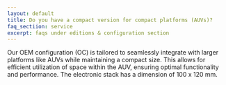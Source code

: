 ```yaml
---
layout: default
title: Do you have a compact version for compact platforms (AUVs)?
faq_sectiion: service
excerpt: faqs under editions & configuration section
---
```


Our OEM configuration (OC) is tailored to seamlessly integrate with larger platforms like AUVs while maintaining a compact size. This allows for efficient utilization of space within the AUV, ensuring optimal functionality and performance. The electronic stack has a dimension of 100 x 120 mm.
